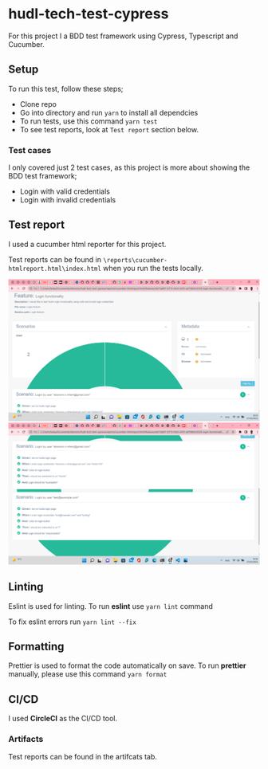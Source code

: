 # hudl-tech-test-cypress

For this project I a BDD test framework using Cypress, Typescript and Cucumber.

## Setup

To run this test, follow these steps;

- Clone repo
- Go into directory and run `yarn` to install all dependcies
- To run tests, use this command `yarn test`
- To see test reports, look at `Test report` section below.

### Test cases

I only covered just 2 test cases, as this project is more about showing the BDD test framework;

- Login with valid credentials
- Login with invalid credentials

## Test report

I used a cucumber html reporter for this project.

Test reports can be found in `\reports\cucumber-htmlreport.html\index.html` when you run the tests locally.

![Test report 1](https://github.com/ManuBoca92/hudl-tech-test-cypress/blob/main/images/Screenshot.png)
![Test report 2](https://github.com/ManuBoca92/hudl-tech-test-cypress/blob/main/images/second.png)

## Linting

Eslint is used for linting. To run **eslint** use `yarn lint` command

To fix eslint errors run `yarn lint --fix`

## Formatting

Prettier is used to format the code automatically on save. To run **prettier** manually, please use this command `yarn format`

## CI/CD

I used **CircleCI** as the CI/CD tool.

### Artifacts

Test reports can be found in the artifcats tab.
